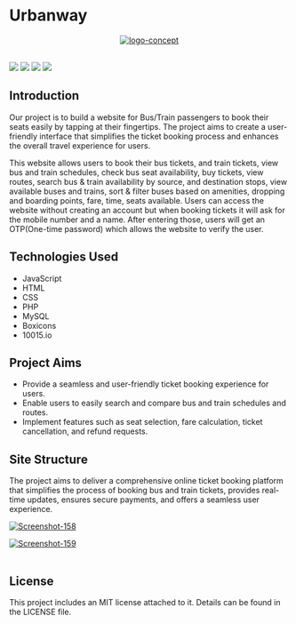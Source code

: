 # Urbanway

<p align="center"><a href="https://ibb.co/SXrY0qy"><img src="https://i.ibb.co/WWt8FS5/logo-concept.png" alt="logo-concept" border="0"></a><br /><a target='_blank' href='https://imgbb.com/'></a><br /></p>

<img src="https://img.shields.io/badge/HTML5-E34F26?style=for-the-badge&logo=html5&logoColor=white" /> <img src="https://img.shields.io/badge/CSS3-1572B6?style=for-the-badge&logo=css3&logoColor=white" />
<img src="https://img.shields.io/badge/JavaScript-323330?style=for-the-badge&logo=javascript&logoColor=F7DF1E" />
<img src="https://img.shields.io/badge/PHP-777BB4?style=for-the-badge&logo=php&logoColor=white" />



## Introduction

Our project is to build a website for Bus/Train passengers to book their seats easily by tapping at their fingertips. The project aims to create a user-friendly interface that simplifies the ticket booking process and enhances the overall travel experience for users.

This website allows users to book their bus tickets, and train tickets, view bus and train schedules, check bus seat availability, buy tickets, view routes, search bus & train availability by source, and destination stops, view available buses and trains, sort & filter buses based on amenities, dropping and boarding points, fare, time, seats available. Users can access the website without creating an account but when booking tickets it will ask for the mobile number and a name. After entering those, users will get an OTP(One-time password) which allows the website to verify the user.


## Technologies Used

- JavaScript
- HTML
- CSS
- PHP 
- MySQL
- Boxicons 
- 10015.io

## Project Aims

- Provide a seamless and user-friendly ticket booking experience for users.
- Enable users to easily search and compare bus and train schedules and routes.
- Implement features such as seat selection, fare calculation, ticket cancellation, and refund requests.

## Site Structure

The project aims to deliver a comprehensive online ticket booking platform that simplifies the process of booking bus and train tickets, provides real-time updates, ensures secure payments, and offers a seamless user experience.

<p align="center">

<a href="https://ibb.co/qDy8KGp"><img src="https://i.ibb.co/D1VFhXQ/Screenshot-158.png" alt="Screenshot-158" border="0"></a><br /><a target='_blank' href='https://emoticoncentral.com/category/growing-heart'></a>

<a href="https://ibb.co/FVrKrDW"><img src="https://i.ibb.co/rsjmjwt/Screenshot-159.png" alt="Screenshot-159" border="0"></a><br /><a target='_blank' href='https://emoticoncentral.com/category/growing-heart'></a><br />

</P>


## License

This project includes an MIT license attached to it. Details can be found in the LICENSE file.

